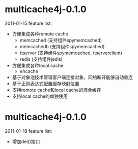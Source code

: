 # multicache4j-0.1.0 #

2011-01-15 feature list:
  * 方便集成各种remote cache
    * memcached  (支持组件spymemcached)
    * memcachedb (支持组件spymemcached)
    * ttserver   (支持组件spymemcached, ttserverclient)
    * redis      (支持组件jedis)
  * 方便集成各种local cache
    * ehcache
  * 基于对象池技术管理客户端连接对象，网络断开能够自动重连
  * 基于正则表达式配置缓存映射位置
  * 支持remote cache和local cache的混合缓存
  * 支持local cache的单独使用

# multicache4j-0.1.0 #

2011-01-18 feature list:
  * 增加del()接口